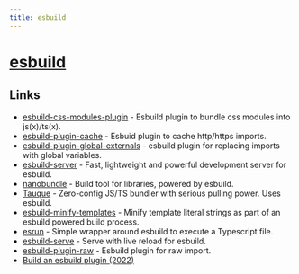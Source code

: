 ```yaml
---
title: esbuild
---
```


# [esbuild](https://github.com/evanw/esbuild)

## Links

- [esbuild-css-modules-plugin](https://github.com/indooorsman/esbuild-css-modules-plugin) - Esbuild plugin to bundle css modules into js(x)/ts(x).
- [esbuild-plugin-cache](https://github.com/dalcib/esbuild-plugin-cache) - Esbuid plugin to cache http/https imports.
- [esbuild-plugin-global-externals](https://github.com/fal-works/esbuild-plugin-global-externals) - esbuild plugin for replacing imports with global variables.
- [esbuild-server](https://github.com/oblador/esbuild-server) - Fast, lightweight and powerful development server for esbuild.
- [nanobundle](https://github.com/cometkim/nanobundle) - Build tool for libraries, powered by esbuild.
- [Tauque](https://github.com/CTNicholas/tauque) - Zero-config JS/TS bundler with serious pulling power. Uses esbuild.
- [esbuild-minify-templates](https://github.com/maxmilton/esbuild-minify-templates) - Minify template literal strings as part of an esbuild powered build process.
- [esrun](https://github.com/digital-loukoum/esrun) - Simple wrapper around esbuild to execute a Typescript file.
- [esbuild-serve](https://github.com/nativew/esbuild-serve) - Serve with live reload for esbuild.
- [esbuild-plugin-raw](https://github.com/hannoeru/esbuild-plugin-raw) - Esbuild plugin for raw import.
- [Build an esbuild plugin (2022)](https://www.youtube.com/watch?v=O7U-b9knR6U)
